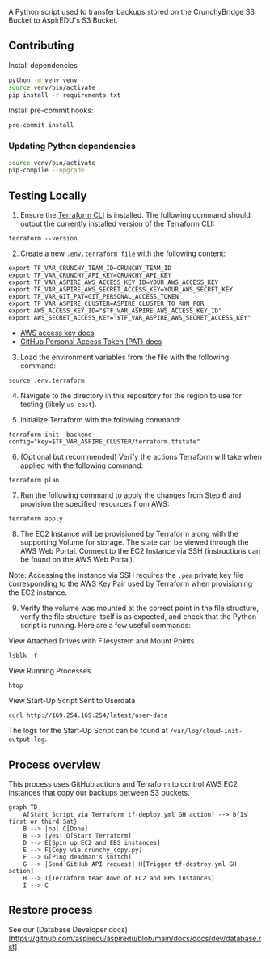 A Python script used to transfer backups stored on the CrunchyBridge S3 Bucket to AspirEDU's S3 Bucket.


## Contributing

Install dependencies

```bash
python -m venv venv
source venv/bin/activate
pip install -r requirements.txt
```

Install pre-commit hooks:

```bash
pre-commit install
```

### Updating Python dependencies

```bash
source venv/bin/activate
pip-compile --upgrade
```

## Testing Locally

1. Ensure the [Terraform CLI](https://developer.hashicorp.com/terraform/downloads) is installed. The
   following command should output the currently installed version of the Terraform CLI:

```
terraform --version
```

2. Create a new `.env.terraform file` with the following content:

```
export TF_VAR_CRUNCHY_TEAM_ID=CRUNCHY_TEAM_ID
export TF_VAR_CRUNCHY_API_KEY=CRUNCHY_API_KEY
export TF_VAR_ASPIRE_AWS_ACCESS_KEY_ID=YOUR_AWS_ACCESS_KEY
export TF_VAR_ASPIRE_AWS_SECRET_ACCESS_KEY=YOUR_AWS_SECRET_KEY
export TF_VAR_GIT_PAT=GIT_PERSONAL_ACCESS_TOKEN
export TF_VAR_ASPIRE_CLUSTER=ASPIRE_CLUSTER_TO_RUN_FOR
export AWS_ACCESS_KEY_ID="$TF_VAR_ASPIRE_AWS_ACCESS_KEY_ID"
export AWS_SECRET_ACCESS_KEY="$TF_VAR_ASPIRE_AWS_SECRET_ACCESS_KEY"
```

- [AWS access key docs](https://docs.aws.amazon.com/IAM/latest/UserGuide/id_credentials_access-keys.html#Using_CreateAccessKey)
- [GitHub Personal Access Token (PAT) docs](https://docs.github.com/en/authentication/keeping-your-account-and-data-secure/managing-your-personal-access-tokens)

3. Load the environment variables from the file with the following command:

```shell
source .env.terraform
```

4. Navigate to the directory in this repository for the region to use for testing (likely `us-east`).

5. Initialize Terraform with the following command:

```
terraform init -backend-config="key=$TF_VAR_ASPIRE_CLUSTER/terraform.tfstate"
```

6. (Optional but recommended) Verify the actions Terraform will take when applied with the following command:

```
terraform plan
```

7. Run the following command to apply the changes from Step 6 and provision the specified resources from AWS:

```
terraform apply
```

8. The EC2 Instance will be provisioned by Terraform along with the supporting Volume for storage. The state can be viewed through the AWS Web Portal. Connect to the EC2 Instance via SSH (instructions can be found on the AWS Web Portal).

Note: Accessing the instance via SSH requires the `.pem` private key file corresponding to the AWS Key Pair used by Terraform when provisioning the EC2 instance.

9. Verify the volume was mounted at the correct point in the file structure, verify the file structure itself is as expected, and check that the Python script is running. Here are a few useful commands:

View Attached Drives with Filesystem and Mount Points
```
lsblk -f
```

View Running Processes
```
htop
```

View Start-Up Script Sent to Userdata
```
curl http://169.254.169.254/latest/user-data
```

The logs for the Start-Up Script can be found at `/var/log/cloud-init-output.log`.


## Process overview

This process uses GitHub actions and Terraform to control AWS EC2 instances that
copy our backups between S3 buckets.

```mermaid
graph TD
    A[Start Script via Terraform tf-deploy.yml GH action] --> B{Is first or third Sat}
    B --> |no| C[Done]
    B --> |yes| D[Start Terraform]
    D --> E[Spin up EC2 and EBS instances]
    E --> F[Copy via crunchy_copy.py]
    F --> G[Ping deadman's snitch]
    G --> |Send GitHub API request| H[Trigger tf-destroy.yml GH action]
    H --> I[Terraform tear down of EC2 and EBS instances]
    I --> C
```

## Restore process

See our (Database Developer docs)[https://github.com/aspiredu/aspiredu/blob/main/docs/docs/dev/database.rst]
